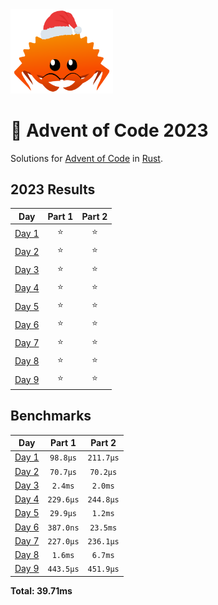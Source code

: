 <img src="./.assets/christmas_ferris.png" width="164">

# 🎄 Advent of Code 2023

Solutions for [Advent of Code](https://adventofcode.com/) in [Rust](https://www.rust-lang.org/).

<!--- advent_readme_stars table --->

## 2023 Results

|                     Day                      | Part 1 | Part 2 |
| :------------------------------------------: | :----: | :----: |
| [Day 1](https://adventofcode.com/2023/day/1) |   ⭐   |   ⭐   |
| [Day 2](https://adventofcode.com/2023/day/2) |   ⭐   |   ⭐   |
| [Day 3](https://adventofcode.com/2023/day/3) |   ⭐   |   ⭐   |
| [Day 4](https://adventofcode.com/2023/day/4) |   ⭐   |   ⭐   |
| [Day 5](https://adventofcode.com/2023/day/5) |   ⭐   |   ⭐   |
| [Day 6](https://adventofcode.com/2023/day/6) |   ⭐   |   ⭐   |
| [Day 7](https://adventofcode.com/2023/day/7) |   ⭐   |   ⭐   |
| [Day 8](https://adventofcode.com/2023/day/8) |   ⭐   |   ⭐   |
| [Day 9](https://adventofcode.com/2023/day/9) |   ⭐   |   ⭐   |

<!--- advent_readme_stars table --->

<!--- benchmarking table --->

## Benchmarks

|           Day            |  Part 1   |  Part 2   |
| :----------------------: | :-------: | :-------: |
| [Day 1](./src/bin/01.rs) | `98.8µs`  | `211.7µs` |
| [Day 2](./src/bin/02.rs) | `70.7µs`  | `70.2µs`  |
| [Day 3](./src/bin/03.rs) |  `2.4ms`  |  `2.0ms`  |
| [Day 4](./src/bin/04.rs) | `229.6µs` | `244.8µs` |
| [Day 5](./src/bin/05.rs) | `29.9µs`  |  `1.2ms`  |
| [Day 6](./src/bin/06.rs) | `387.0ns` | `23.5ms`  |
| [Day 7](./src/bin/07.rs) | `227.0µs` | `236.1µs` |
| [Day 8](./src/bin/08.rs) |  `1.6ms`  |  `6.7ms`  |
| [Day 9](./src/bin/09.rs) | `443.5µs` | `451.9µs` |

**Total: 39.71ms**

<!--- benchmarking table --->
